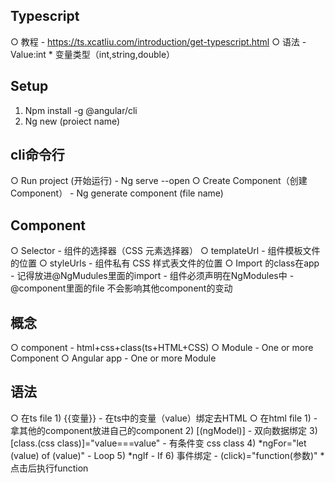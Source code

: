 
	
## Typescript
  ○ 教程
			- https://ts.xcatliu.com/introduction/get-typescript.html
	○ 语法
			- Value:int
				* 变量类型（int,string,double）
 ## Setup
 1. Npm install -g @angular/cli
 2. Ng new (proiect name) 
 ## cli命令行
  ○ Run project (开始运行)
			- Ng serve --open
	○ Create Component（创建Component）
			- Ng generate component (file name)
 ## Component
   ○ Selector
			- 组件的选择器（CSS 元素选择器）
   ○ templateUrl
			- 组件模板文件的位置
   ○ styleUrls
			- 组件私有 CSS 样式表文件的位置
   ○ Import 的class在app
			- 记得放进@NgMudules里面的import
			- 组件必须声明在NgModules中
			- @component里面的file 不会影响其他component的变动
			
## 概念
   ○ component
			- html+css+class(ts+HTML+CSS)
   ○ Module
			- One or more Component
   ○ Angular app
			- One or more Module
## 语法
   ○ 在ts file
			1) {{变量}}
				- 在ts中的变量（value）绑定去HTML
   ○ 在html file
			1) <app-heroes></app-heroes>
				- 拿其他的component放进自己的component
			2) [(ngModel)]
				- 双向数据绑定
			3) [class.(css class)]="value===value"
				- 有条件变 css class
			4) *ngFor="let (value) of (value)"
				- Loop
			5) *ngIf
				- If
			6) 事件绑定
				- (click)="function(参数)"
					* 点击后执行function
